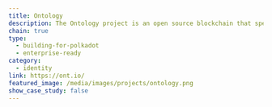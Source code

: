 ```yaml
---
title: Ontology
description: The Ontology project is an open source blockchain that specializes in digital identity and decentralized data management.
chain: true
type:
  - building-for-polkadot
  - enterprise-ready
category:
  - identity
link: https://ont.io/
featured_image: /media/images/projects/ontology.png
show_case_study: false
---
```

